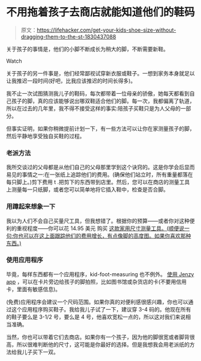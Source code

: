 # 不用拖着孩子去商店就能知道他们的鞋码

> 原文：<https://lifehacker.com/get-your-kids-shoe-size-without-dragging-them-to-the-st-1830437088>

关于孩子的事情是，他们的小脚不断成长为稍大的脚，不断需要新鞋。

Watch

关于孩子的另一件事是，他们经常鄙视试穿新衣服或鞋子。一想到家务本身就足以让我推迟一段时间(好吧，比我应该推迟的时间长得多)。

我不止一次试图猜测我儿子的鞋码，每次都带着一位母亲的骄傲，她每天都看到自己孩子的脚，真的应该能够说出哪双鞋适合他们的脚。每一次，我都偏离了轨道，所以在过去的几年里，我不得不接受这样的事实:陪孩子买鞋只是为人父母的一部分。

但事实证明，如果你稍微提前计划一下，有一些方法可以让你在家测量孩子的脚，然后平静地享受独自买鞋的过程。

### 老派方法

我所交谈过的父母都是从他们自己的父母那里学到这个诀窍的。这是你学会后显而易见的事情之一:在一张纸上追踪他们的费用。(确保他们站立时，所有重量都落在每只脚上。)剪下费用 t .把剪下的东西带到店里。然后，您可以在商店的测量工具上测量每一只纸脚，或者您可以简单地将它插入鞋中，检查是否合脚。

### 用蹲起来想象一下

我以为人们不会自己买量尺工具，但我想错了。根据你的预算——或者你对这种便利的重视程度——你可以花 14.95 美元 购买 [这款家用尺寸测量工具。(顺便说一句:你也可以在这上面跟踪他们的费用增长，有点像脚的高度图。如果你喜欢那种东西。)](https://www.thegrommet.com/childrens-shoe-sizer-by-squatchi?utm_source=googlepla&utm_medium=cpc&utm_campaign=shoppingfeed&utm_content=1071-S-102&gclid=CjwKCAjwyOreBRAYEiwAR2mSksvr7RA0CwUQbcfJjFrOjlTQ_AJTosl1KKKjGfxVXsQzP_a0jwj4pBoCu_wQAvD_BwE&fbclid=IwAR2zEdMvB2Qkv3eN6SBvv97c-TwhHlKPTV9I9YQ1ihOQiONrUJUpRBREDVE#color=blue)

### 使用应用程序

毕竟，每样东西都有一个应用程序，kid-foot-measuring 也不例外。 [使用 Jenzy app](https://jenzy.com/) ，可以在卡片旁边给孩子的脚拍照，比如图书馆或杂货店的卡(不要用信用卡，里面有敏感信息)。

(免费)应用程序会建议一个尺码范围。如果你真的对便利感很感兴趣，你也可以通过这个应用程序购买鞋子。我给我儿子试了一下，建议穿 3-4 码的。他现在所有的鞋子要么是 3-1/2 号，要么是 4 号，他喜欢宽松一点的，所以这对我们来说相当准确。

当然，你也可以带着它们去商店。如果你有一个孩子，因为他的脚很宽或者脚背很高，所以很难判断他的尺寸，这可能是你最好的选择。但是我想我会用老派纸的方法给我儿子买下一双。